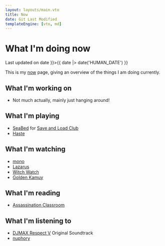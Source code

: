 ```yaml
---
layout: layouts/main.vto
title: Now
date: Git Last Modified
templateEngine: [vto, md]
---
```


# What I'm doing now

<p class="text-sm mb-2">
  Last updated on <time datetime={{ date |> date }}>{{ date |> date('HUMAN_DATE') }}</time>
</p>

This is my [now](https://nownownow.com) page, giving an overview of the things I
am doing currently.

## What I'm working on

- Not much actually, mainly just hanging around!

## What I'm playing

- [SeaBed](https://store.steampowered.com/app/583090/SeaBed/) for [Save and Load Club](https://saveandload.club)
- [Haste](https://store.steampowered.com/app/1796470/Haste/)

## What I'm watching

- [mono](https://anilist.co/anime/176246/mono/)
- [Lazarus](https://anilist.co/anime/167336/Lazarus/)
- [Witch Watch](https://anilist.co/anime/180367/Witch-Watch/)
- [Golden Kamuy](https://anilist.co/anime/110355/Golden-Kamuy-3rd-Season/)

## What I'm reading

- [Assassination Classroom](https://anilist.co/manga/69883/Ansatsu-Kyoushitsu/)

## What I'm listening to

- [DJMAX Respect V](https://www.djmaxrespect.com/) Original Soundtrack
- [nuphory](https://nuphory.com/)
